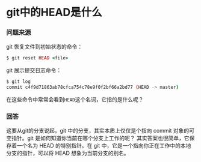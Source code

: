 # git中的HEAD是什么

### 问题来源

git 恢复文件到初始状态的命令：



```ruby
$ git reset HEAD <file>
```

git 展示提交日志命令：



```bash
$ git log
commit c4f9d71863ab78cfca754c78e9f0f2bf66a2bd77 (HEAD -> master)
```

在这些命令中常常会看到`HEAD`这个名词，它指的是什么呢？

### 回答

这要从git的分支说起，git 中的分支，其实本质上仅仅是个指向 commit 对象的可变指针。git 是如何知道你当前在哪个分支上工作的呢？
 其实答案也很简单，它保存着一个名为 HEAD 的特别指针。在 git 中，它是一个指向你正在工作中的本地分支的指针，可以将 HEAD 想象为当前分支的别名。